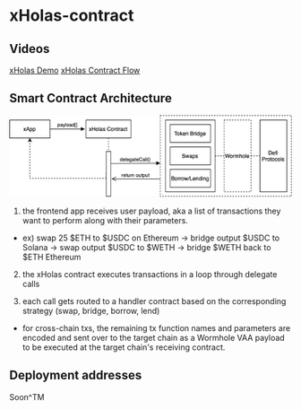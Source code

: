 # xHolas-contract

## Videos
[xHolas Demo](https://www.loom.com/share/7691e569d6f74a098961e89daddb0e87)
[xHolas Contract Flow](https://www.loom.com/share/085d9fb87d394b8bb56f7c303ffe5af5)

## Smart Contract Architecture
 <img src="https://github.com/xHolas-Pit/.github/blob/main/profile/xHolasDiagram.png?raw=true" width=1000>

 1. the frontend app receives user payload, aka a list of transactions they want to perform along with their parameters. 
   * ex) swap 25 $ETH to $USDC on Ethereum -> bridge output $USDC to Solana -> swap output $USDC to $WETH -> bridge $WETH back to $ETH Ethereum 

 2. the xHolas contract executes transactions in a loop through delegate calls

 4. each call gets routed to a handler contract based on the corresponding strategy (swap, bridge, borrow, lend)
 * for cross-chain txs, the remaining tx function names and parameters are encoded and sent over to the target chain as a Wormhole VAA payload to be executed at the target chain's receiving contract. 

## Deployment addresses 
Soon^TM
